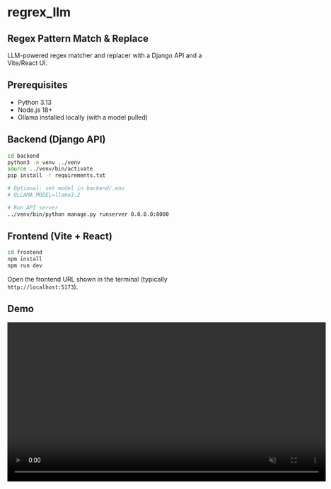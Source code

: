 # regrex_llm

## Regex Pattern Match & Replace

LLM-powered regex matcher and replacer with a Django API and a Vite/React UI.



## Prerequisites
- Python 3.13
- Node.js 18+
- Ollama installed locally (with a model pulled)

## Backend (Django API)
```bash
cd backend
python3 -m venv ../venv
source ../venv/bin/activate
pip install -r requirements.txt

# Optional: set model in backend/.env
# OLLAMA_MODEL=llama3.2

# Run API server
../venv/bin/python manage.py runserver 0.0.0.0:8000 
```

## Frontend (Vite + React)
```bash
cd frontend
npm install
npm run dev 
```

Open the frontend URL shown in the terminal (typically `http://localhost:5173`).


## Demo
<video width="720" controls loop muted playsinline>
  <source src="./asset/demo.mov" type="video/quicktime" />
  Your browser does not support the video tag. 
  <a href="./asset/demo.mov">Download demo.mov</a>
</video>